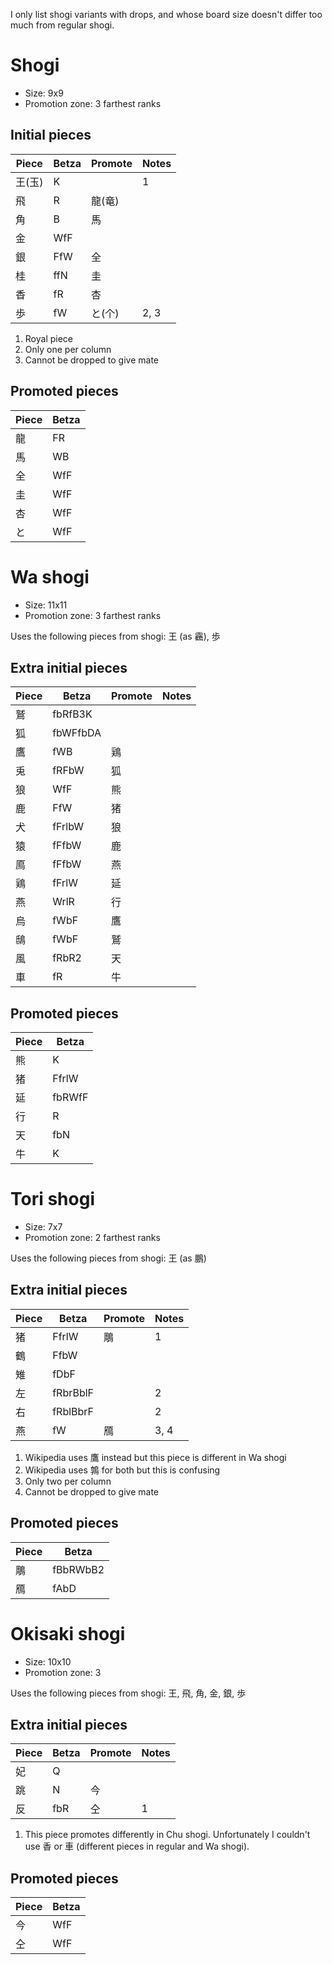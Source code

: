 I only list shogi variants with drops, and whose board size doesn't differ too
much from regular shogi.


# Shogi

* Size: 9x9
* Promotion zone: 3 farthest ranks

## Initial pieces

| Piece | Betza | Promote | Notes |
| ----- | ----- | ------- | ----- |
| 王(玉)| K     |         | 1     |
| 飛    | R     | 龍(竜)  |       |
| 角    | B     | 馬      |       |
| 金    | WfF   |         |       |
| 銀    | FfW   | 全      |       |
| 桂    | ffN   | 圭      |       |
| 香    | fR    | 杏      |       |
| 歩    | fW    | と(个)  | 2, 3  |

1. Royal piece
2. Only one per column
3. Cannot be dropped to give mate

## Promoted pieces

| Piece | Betza |
| ----- | ----- |
| 龍    | FR    |
| 馬    | WB    |
| 全    | WfF   |
| 圭    | WfF   |
| 杏    | WfF   |
| と    | WfF   |


# Wa shogi

* Size: 11x11
* Promotion zone: 3 farthest ranks

Uses the following pieces from shogi: 王 (as 靏), 歩

## Extra initial pieces

| Piece | Betza    | Promote | Notes |
| ----- | -------- | ------- | ----- |
| 鷲    | fbRfB3K  |         |       |
| 狐    | fbWFfbDA |         |       |
| 鷹    | fWB      | 鶏      |       |
| 兎    | fRFbW    | 狐      |       |
| 狼    | WfF      | 熊      |       |
| 鹿    | FfW      | 猪      |       |
| 犬    | fFrlbW   | 狼      |       |
| 猿    | fFfbW    | 鹿      |       |
| 鳫    | fFfbW    | 燕      |       |
| 鶏    | fFrlW    | 延      |       |
| 燕    | WrlR     | 行      |       |
| 烏    | fWbF     | 鷹      |       |
| 鴟    | fWbF     | 鷲      |       |
| 風    | fRbR2    | 天      |       |
| 車    | fR       | 牛      |       |

## Promoted pieces

| Piece | Betza  |
| ----- | ------ |
| 熊    | K      | 
| 猪    | FfrlW  |
| 延    | fbRWfF |
| 行    | R      |
| 天    | fbN    |
| 牛    | K      |


# Tori shogi

* Size: 7x7
* Promotion zone: 2 farthest ranks

Uses the following pieces from shogi: 王 (as 鵬)

## Extra initial pieces

| Piece | Betza    | Promote | Notes |
| ----- | -------- | ------- | ----- |
| 猪    | FfrlW    | 鵰      | 1     |
| 鶴    | FfbW     |         |       |
| 雉    | fDbF     |         |       |
| 左    | fRbrBblF |         | 2     |
| 右    | fRblBbrF |         | 2     |
| 燕    | fW       | 鴈      | 3, 4  |

1. Wikipedia uses 鷹 instead but this piece is different in Wa shogi
2. Wikipedia uses 鶉 for both but this is confusing
3. Only two per column
4. Cannot be dropped to give mate

## Promoted pieces

| Piece | Betza    |
| ----- | -------- |
| 鵰    | fBbRWbB2 |
| 鴈    | fAbD     |


# Okisaki shogi

* Size: 10x10
* Promotion zone: 3

Uses the following pieces from shogi: 王, 飛, 角, 金, 銀, 歩

## Extra initial pieces

| Piece | Betza    | Promote | Notes |
| ----- | -------- | ------- | ----- |
| 妃    | Q        |         |       |
| 跳    | N        | 今      |       |
| 反    | fbR      | 仝      | 1     |

1. This piece promotes differently in Chu shogi. Unfortunately I couldn't use
香 or 車 (different pieces in regular and Wa shogi).

## Promoted pieces

| Piece | Betza |
| ----- | ----- |
| 今    | WfF   |
| 仝    | WfF   |
